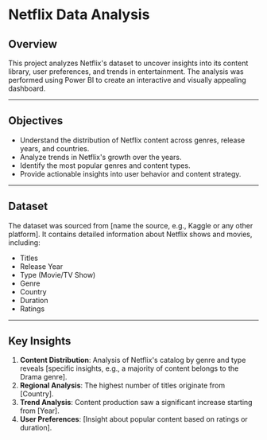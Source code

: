 # Netflix Data Analysis

## Overview
This project analyzes Netflix's dataset to uncover insights into its content library, user preferences, and trends in entertainment. The analysis was performed using Power BI to create an interactive and visually appealing dashboard.

---

## Objectives
- Understand the distribution of Netflix content across genres, release years, and countries.  
- Analyze trends in Netflix's growth over the years.  
- Identify the most popular genres and content types.  
- Provide actionable insights into user behavior and content strategy.

---

## Dataset
The dataset was sourced from [name the source, e.g., Kaggle or any other platform]. It contains detailed information about Netflix shows and movies, including:  
- Titles  
- Release Year  
- Type (Movie/TV Show)  
- Genre  
- Country  
- Duration  
- Ratings  

---

## Key Insights
1. **Content Distribution**: Analysis of Netflix's catalog by genre and type reveals [specific insights, e.g., a majority of content belongs to the Drama genre].  
2. **Regional Analysis**: The highest number of titles originate from [Country].  
3. **Trend Analysis**: Content production saw a significant increase starting from [Year].  
4. **User Preferences**: [Insight about popular content based on ratings or duration].  
